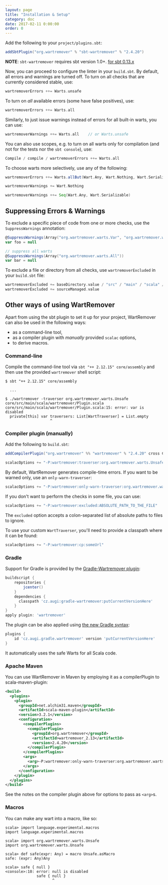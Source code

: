 ```yaml
---
layout: page
title: "Installation & Setup"
category: doc
date: 2017-02-11 0:00:00
order: 0
---
```


Add the following to your `project/plugins.sbt`:

```scala
addSbtPlugin("org.wartremover" % "sbt-wartremover" % "2.4.20")
```

**NOTE**: `sbt-wartremover` requires sbt version 1.0+. [for sbt 0.13.x](https://github.com/wartremover/wartremover/blob/da1e629e3367c0ec/docs/_posts/2017-02-11-install-setup.md)

Now, you can proceed to configure the linter in your `build.sbt`. By default, all errors and warnings are turned off. To turn on all checks that are currently considered stable, use:

```scala
wartremoverErrors ++= Warts.unsafe
```

To turn on *all* available errors (some have false positives), use:

```scala
wartremoverErrors ++= Warts.all
```

Similarly, to just issue warnings instead of errors for all built-in warts, you can use:

```scala
wartremoverWarnings ++= Warts.all    // or Warts.unsafe
```

You can also use scopes, e.g. to turn on all warts only for compilation (and not for the tests nor the `sbt console`), use:

```scala
Compile / compile / wartremoverErrors ++= Warts.all
```

To choose warts more selectively, use any of the following:

```scala
wartremoverErrors ++= Warts.allBut(Wart.Any, Wart.Nothing, Wart.Serializable)

wartremoverWarnings += Wart.Nothing

wartremoverWarnings ++= Seq(Wart.Any, Wart.Serializable)
```

## Suppressing Errors & Warnings

To exclude a specific piece of code from one or more checks, use the `SuppressWarnings` annotation:

```scala
@SuppressWarnings(Array("org.wartremover.warts.Var", "org.wartremover.warts.Null"))
var foo = null

// suppress all warts
@SuppressWarnings(Array("org.wartremover.warts.All"))
var bar = null
```

To exclude a file or directory from all checks, use `wartremoverExcluded` in your `build.sbt` file:

```scala
wartremoverExcluded += baseDirectory.value / "src" / "main" / "scala" / "SomeFile.scala"
wartremoverExcluded += sourceManaged.value
```

## Other ways of using WartRemover

Apart from using the sbt plugin to set it up for your project, WartRemover can also be used in the following ways:

* as a command-line tool,
* as a compiler plugin with *manually* provided `scalac` options,
* to derive macros.

### Command-line

Compile the command-line tool via `sbt "++ 2.12.15" core/assembly` and then use the provided `wartremover` shell script:

    $ sbt "++ 2.12.15" core/assembly
    
      ...
    
    $ ./wartremover -traverser org.wartremover.warts.Unsafe core/src/main/scala/wartremover/Plugin.scala
    core/src/main/scala/wartremover/Plugin.scala:15: error: var is disabled
      private[this] var traversers: List[WartTraverser] = List.empty
                        ^

### Compiler plugin (manually)

Add the following to `build.sbt`:

```scala
addCompilerPlugin("org.wartremover" %% "wartremover" % "2.4.20" cross CrossVersion.full)

scalacOptions += "-P:wartremover:traverser:org.wartremover.warts.Unsafe"
```

By default, WartRemover generates compile-time errors. If you want to be warned only, use an `only-warn-traverser`:

```scala
scalacOptions += "-P:wartremover:only-warn-traverser:org.wartremover.warts.Unsafe"
```

If you don't want to perform the checks in some file, you can use:

```scala
scalacOptions += "-P:wartremover:excluded:ABSOLUTE_PATH_TO_THE_FILE"
```

The `excluded` option accepts a colon-separated list of absolute paths to files to ignore.

To use your custom `WartTraverser`, you'll need to provide a classpath where it can be found:

```scala
scalacOptions += "-P:wartremover:cp:someUrl"
```

### Gradle
Support for Gradle is provided by the [Gradle-Wartremover plugin](https://github.com/augi/gradle-wartremover):

```gradle
buildscript {
    repositories {
        jcenter()
    }
    dependencies {
      classpath 'cz.augi:gradle-wartremover:putCurrentVersionHere'
    }
}
apply plugin: 'wartremover'
```

The plugin can be also applied using [the new Gradle syntax](https://plugins.gradle.org/plugin/cz.augi.gradle.wartremover):
```gradle
plugins {
    id 'cz.augi.gradle.wartremover' version 'putCurrentVersionHere'
}
```

It automatically uses the safe Warts for all Scala code.

### Apache Maven

You can use WartRemover in Maven by employing it as a compilerPlugin to scala-maven-plugin:

```xml
<build>
  <plugins>
    <plugin>
      <groupId>net.alchim31.maven</groupId>
      <artifactId>scala-maven-plugin</artifactId>
      <version>3.2.1</version>
      <configuration>
        <compilerPlugins>
          <compilerPlugin>
            <groupId>org.wartremover</groupId>
            <artifactId>wartremover_2.13</artifactId>
            <version>2.4.20</version>
          </compilerPlugin>
        </compilerPlugins>
        <args>
          <arg>-P:wartremover:only-warn-traverser:org.wartremover.warts.Unsafe</arg>
        </args>
      </configuration>
    </plugin>
  </plugins>
</build>
```

See the notes on the compiler plugin above for options to pass as `<arg>`s.

### Macros

You can make any wart into a macro, like so:

    scala> import language.experimental.macros
    import language.experimental.macros

    scala> import org.wartremover.warts.Unsafe
    import org.wartremover.warts.Unsafe

    scala> def safe(expr: Any) = macro Unsafe.asMacro
    safe: (expr: Any)Any

    scala> safe { null }
    <console>:10: error: null is disabled
                  safe { null }
                         ^
